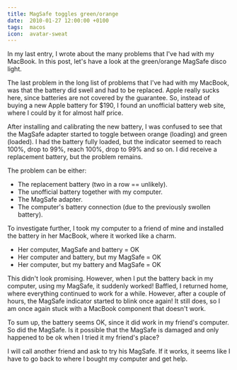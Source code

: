 ```yaml
---
title: MagSafe toggles green/orange
date:  2010-01-27 12:00:00 +0100
tags:  macos
icon:  avatar-sweat
---
```


In my last entry, I wrote about the many problems that I've had with my MacBook.
In this post, let's have a look at the green/orange MagSafe disco light.

The last problem in the long list of problems that I've had with my MacBook, was
that the battery did swell and had to be replaced. Apple really sucks here, since
batteries are not covered by the guarantee. So, instead of buying a new Apple
battery for $190, I found an unofficial battery web site, where I could by it for
almost half price.

After installing and calibrating the new battery, I was confused to see that the
MagSafe adapter started to toggle between orange (loading) and green (loaded). I
had the battery fully loaded, but the indicator seemed to reach 100%, drop to 99%,
reach 100%, drop to 99% and so on. I did receive a replacement battery, but the
problem remains.

The problem can be either:

* The replacement battery (two in a row == unlikely).
* The unofficial battery together with my computer.
* The MagSafe adapter.
* The computer's battery connection (due to the previously swollen battery).

To investigate further, I took my computer to a friend of mine and installed the
battery in her MacBook, where it worked like a charm.

* Her computer, MagSafe and battery = OK
* Her computer and battery, but my MagSafe = OK
* Her computer, but my battery and MagSafe = OK

This didn't look promising. However, when I put the battery back in my computer,
using my MagSafe, it suddenly worked! Baffled, I returned home, where everything
continued to work for a while. However, after a couple of hours, the MagSafe
indicator started to blink once again! It still does, so I am once again stuck
with a MacBook component that doesn't work.

To sum up, the battery seems OK, since it did work in my friend's computer. So 
did the MagSafe. Is it possible that the MagSafe is damaged and only happened
to be ok when I tried it my friend's place?

I will call another friend and ask to try his MagSafe. If it works, it seems like
I have to go back to where I bought my computer and get help.